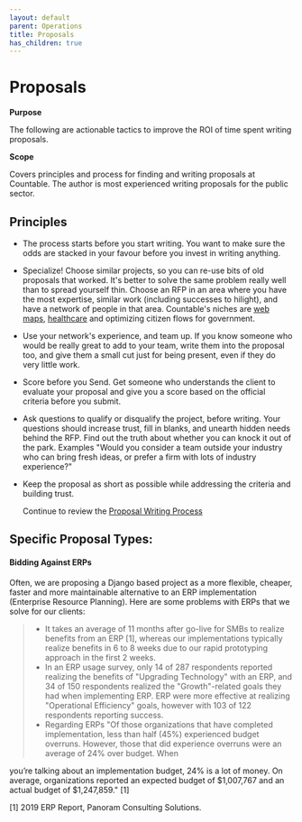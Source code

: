 ```yaml
---
layout: default
parent: Operations
title: Proposals
has_children: true
---
```


# Proposals

**Purpose**

The following are actionable tactics to improve the ROI of time spent
writing proposals.

**Scope**

Covers principles and process for finding and writing proposals at
Countable. The author is most experienced writing proposals for the
public sector.

## Principles

  - The process starts before you start writing. You want to make sure
    the odds are stacked in your favour before you invest in writing
    anything.
  - Specialize\! Choose similar projects, so you can re-use bits of old
    proposals that worked. It's better to solve the same problem really
    well than to spread yourself thin. Choose an RFP in an area where
    you have the most expertise, similar work (including successes to
    hilight), and have a network of people in that area. Countable's
    niches are [web maps](https://www.youtube.com/watch?time_continue=143&v=PwVRi37qXn8&feature=emb_logo),
    [healthcare](https://cortico.ca) and optimizing citizen flows for
    government.
  - Use your network's experience, and team up. If you know someone who
    would be really great to add to your team, write them into the
    proposal too, and give them a small cut just for being present, even
    if they do very little work.
  - Score before you Send. Get someone who understands the client to
    evaluate your proposal and give you a score based on the official
    criteria before you submit.
  - Ask questions to qualify or disqualify the project, before writing.
    Your questions should increase trust, fill in blanks, and unearth
    hidden needs behind the RFP. Find out the truth about whether you
    can knock it out of the park. Examples "Would you consider a team
    outside your industry who can bring fresh ideas, or prefer a firm
    with lots of industry experience?"
  - Keep the proposal as short as possible while addressing the criteria
    and building trust.

    Continue to review the [Proposal Writing Process](PROPOSAL_PROCESS.md)

## Specific Proposal Types:

#### Bidding Against ERPs

Often, we are proposing a Django based project as a more flexible,
cheaper, faster and more maintainable alternative to an ERP
implementation (Enterprise Resource Planning). Here are some problems
with ERPs that we solve for our clients:

>   - It takes an average of 11 months after go-live for SMBs to realize
>     benefits from an ERP \[1\], whereas our implementations typically
>     realize benefits in 6 to 8 weeks due to our rapid prototyping
>     approach in the first 2 weeks.
>   - In an ERP usage survey, only 14 of 287 respondents reported
>     realizing the benefits of "Upgrading Technology" with an ERP, and
>     34 of 150 respondents realized the "Growth"-related goals they had
>     when implementing ERP. ERP were more effective at realizing
>     "Operational Efficiency" goals, however with 103 of 122
>     respondents reporting success.
>   - Regarding ERPs "Of those organizations that have completed
>     implementation, less than half (45%) experienced budget overruns.
>     However, those that did experience overruns were an average of 24%
>     over budget. When

you’re talking about an implementation budget, 24% is a lot of money. On
average, organizations reported an expected budget of $1,007,767 and an
actual budget of $1,247,859." \[1\]

\[1\] 2019 ERP Report, Panoram Consulting Solutions.
